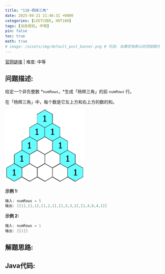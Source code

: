 ```yaml
---
title: "118-杨辉三角"
date: 2025-04-21 21:46:31 +0800
categories: [LEETCODE, HOT100]
tags: [动态规划, 中等]
pin: false
toc: true
math: true
# image: /assets/img/default_post_banner.png # 可选: 如果您有默认的顶部图片，取消注释并修改路径
---
```


[官网链接](https://leetcode.cn/problems/pascals-triangle/) \| 难度: 中等

## 问题描述: 

给定一个非负整数 *`numRows`，*生成「杨辉三角」的前 *`numRows`* 行。

在「杨辉三角」中，每个数是它左上方和右上方的数的和。

![img](../../../../assets/img/posts/p118_0.gif)

**示例 1:**

```java
输入: numRows = 5
输出: [[1],[1,1],[1,2,1],[1,3,3,1],[1,4,6,4,1]]
```

**示例 2:**

```java
输入: numRows = 1
输出: [[1]]
```


## 解题思路: 


## Java代码: 
